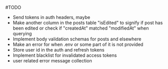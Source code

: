 #TODO

- Send tokens in auth headers, maybe
- Make another column in the posts table "isEdited" to signify if post has been edited
  or check if "createdAt" matched "modifiedAt" when querying
- Implement body validation schemas for posts and elsewhere
- Make an error for when .env or some part of it is not provided
- Store user id in the auth and refresh tokens
- Implement blacklist for invalidated access tokens
- user related error message collection
